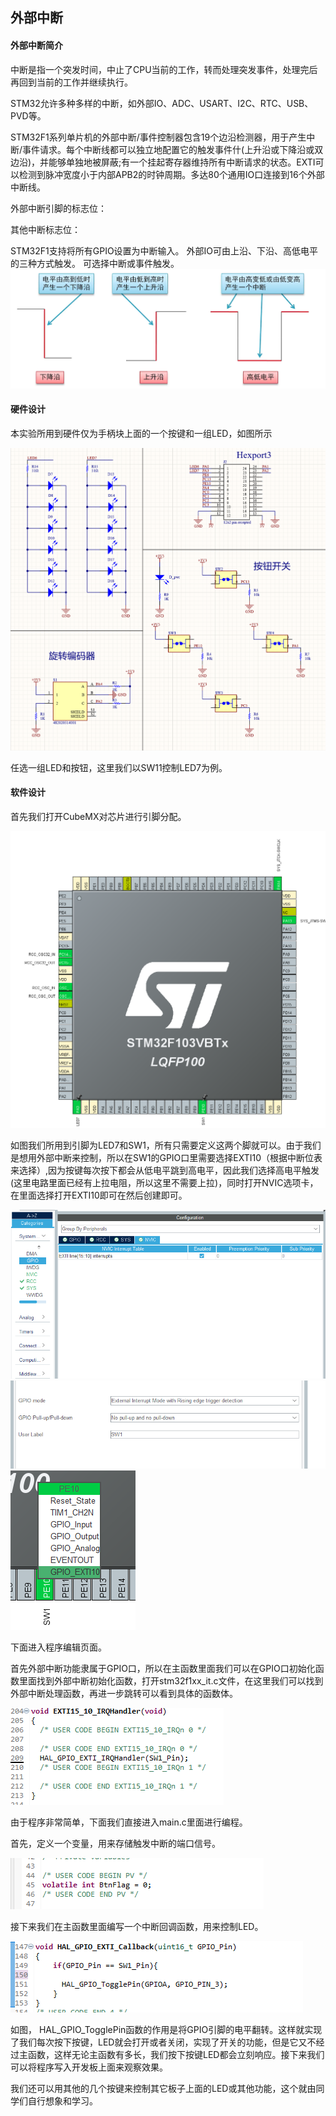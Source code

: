 ## 外部中断

#### 外部中断简介

中断是指一个突发时间，中止了CPU当前的工作，转而处理突发事件，处理完后再回到当前的工作并继续执行。

STM32允许多种多样的中断，如外部IO、ADC、USART、I2C、RTC、USB、PVD等。

<!-- ![image-20220523105655800](C:\Users\LOVE\AppData\Roaming\Typora\typora-user-images\image-20220523105655800.png) -->



STM32F1系列单片机的外部中断/事件控制器包含19个边沿检测器，用于产生中断/事件请求。每个中断线都可以独立地配置它的触发事件什(上升沿或下降沿或双边沿)，并能够单独地被屏蔽;有一个挂起寄存器维持所有中断请求的状态。EXTI可以检测到脉冲宽度小于内部APB2的时钟周期。多达80个通用IO口连接到16个外部中断线。

外部中断引脚的标志位：

<!-- ![image-20220523113956574](C:\Users\LOVE\AppData\Roaming\Typora\typora-user-images\image-20220523113956574.png) -->

其他中断标志位：

<!-- ![image-20220523114039144](C:\Users\LOVE\AppData\Roaming\Typora\typora-user-images\image-20220523114039144.png) -->

STM32F1支持将所有GPIO设置为中断输入。
外部IO可由上沿、下沿、高低电平的三种方式触发。
可选择中断或事件触发。
![三种触发状态](外部中断.assets/三种触发状态.png)

#### 硬件设计

本实验所用到硬件仅为手柄块上面的一个按键和一组LED，如图所示

![硬件设计](外部中断.assets/硬件设计.png)

任选一组LED和按钮，这里我们以SW11控制LED7为例。

#### 软件设计

首先我们打开CubeMX对芯片进行引脚分配。

![引脚分配](外部中断.assets/引脚分配.png)

如图我们所用到引脚为LED7和SW1，所有只需要定义这两个脚就可以。由于我们是想用外部中断来控制，所以在SW1的GPIO口里需要选择EXTI10（根据中断位表来选择）,因为按键每次按下都会从低电平跳到高电平，因此我们选择高电平触发(这里电路里面已经有上拉电阻，所以这里不需要上拉)，同时打开NVIC选项卡，在里面选择打开EXTI10即可在然后创建即可。

![NVIC](外部中断.assets/NVIC.png)![电平触发选择](外部中断.assets/电平触发选择.png)![IO口选择](外部中断.assets/IO口选择.png)

下面进入程序编辑页面。

首先外部中断功能隶属于GPIO口，所以在主函数里面我们可以在GPIO口初始化函数里面找到外部中断初始化函数，打开stm32f1xx_it.c文件，在这里我们可以找到外部中断处理函数，再进一步跳转可以看到具体的函数体。

![外部中断处理函数](外部中断.assets/外部中断处理函数.png)

由于程序非常简单，下面我们直接进入main.c里面进行编程。

首先，定义一个变量，用来存储触发中断的端口信号。

![定义](外部中断.assets/定义.png)

接下来我们在主函数里面编写一个中断回调函数，用来控制LED。

![中断回调函数](外部中断.assets/中断回调函数.png)

如图， HAL_GPIO_TogglePin函数的作用是将GPIO引脚的电平翻转。这样就实现了我们每次按下按键，LED就会打开或者关闭，实现了开关的功能，但是它又不经过主函数，这样无论主函数有多长，我们按下按键LED都会立刻响应。接下来我们可以将程序写入开发板上面来观察效果。

我们还可以用其他的几个按键来控制其它板子上面的LED或其他功能，这个就由同学们自行想象和学习。
